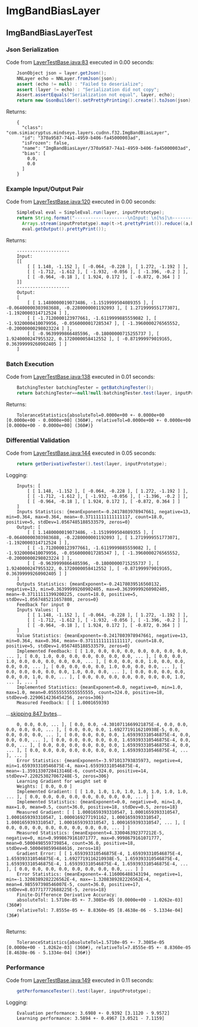 # ImgBandBiasLayer
## ImgBandBiasLayerTest
### Json Serialization
Code from [LayerTestBase.java:83](../../../../../../../../../MindsEye/src/test/java/com/simiacryptus/mindseye/layers/LayerTestBase.java#L83) executed in 0.00 seconds: 
```java
    JsonObject json = layer.getJson();
    NNLayer echo = NNLayer.fromJson(json);
    assert (echo != null) : "Failed to deserialize";
    assert (layer != echo) : "Serialization did not copy";
    Assert.assertEquals("Serialization not equal", layer, echo);
    return new GsonBuilder().setPrettyPrinting().create().toJson(json);
```

Returns: 

```
    {
      "class": "com.simiacryptus.mindseye.layers.cudnn.f32.ImgBandBiasLayer",
      "id": "370a9587-74a1-4959-b406-fa45000003ad",
      "isFrozen": false,
      "name": "ImgBandBiasLayer/370a9587-74a1-4959-b406-fa45000003ad",
      "bias": [
        0.0,
        0.0
      ]
    }
```



### Example Input/Output Pair
Code from [LayerTestBase.java:120](../../../../../../../../../MindsEye/src/test/java/com/simiacryptus/mindseye/layers/LayerTestBase.java#L120) executed in 0.00 seconds: 
```java
    SimpleEval eval = SimpleEval.run(layer, inputPrototype);
    return String.format("--------------------\nInput: \n[%s]\n--------------------\nOutput: \n%s",
      Arrays.stream(inputPrototype).map(t->t.prettyPrint()).reduce((a,b)->a+",\n"+b).get(),
      eval.getOutput().prettyPrint());
```

Returns: 

```
    --------------------
    Input: 
    [[
    	[ [ 1.148, -1.152 ], [ -0.064, -0.228 ], [ 1.272, -1.192 ] ],
    	[ [ -1.712, -1.612 ], [ -1.932, -0.056 ], [ -1.396, -0.2 ] ],
    	[ [ -0.964, -0.18 ], [ 1.924, 0.172 ], [ -0.872, 0.364 ] ]
    ]]
    --------------------
    Output: 
    [
    	[ [ 1.1480000019073486, -1.1519999504089355 ], [ -0.06400000303983688, -0.2280000001192093 ], [ 1.2719999551773071, -1.1920000314712524 ] ],
    	[ [ -1.7120000123977661, -1.6119999885559082 ], [ -1.9320000410079956, -0.0560000017285347 ], [ -1.3960000276565552, -0.20000000298023224 ] ],
    	[ [ -0.9639999866485596, -0.18000000715255737 ], [ 1.9240000247955322, 0.1720000058412552 ], [ -0.871999979019165, 0.36399999260902405 ] ]
    ]
```



### Batch Execution
Code from [LayerTestBase.java:138](../../../../../../../../../MindsEye/src/test/java/com/simiacryptus/mindseye/layers/LayerTestBase.java#L138) executed in 0.01 seconds: 
```java
    BatchingTester batchingTester = getBatchingTester();
    return batchingTester==null?null:batchingTester.test(layer, inputPrototype);
```

Returns: 

```
    ToleranceStatistics{absoluteTol=0.0000e+00 +- 0.0000e+00 [0.0000e+00 - 0.0000e+00] (360#), relativeTol=0.0000e+00 +- 0.0000e+00 [0.0000e+00 - 0.0000e+00] (360#)}
```



### Differential Validation
Code from [LayerTestBase.java:144](../../../../../../../../../MindsEye/src/test/java/com/simiacryptus/mindseye/layers/LayerTestBase.java#L144) executed in 0.05 seconds: 
```java
    return getDerivativeTester().test(layer, inputPrototype);
```
Logging: 
```
    Inputs: [
    	[ [ 1.148, -1.152 ], [ -0.064, -0.228 ], [ 1.272, -1.192 ] ],
    	[ [ -1.712, -1.612 ], [ -1.932, -0.056 ], [ -1.396, -0.2 ] ],
    	[ [ -0.964, -0.18 ], [ 1.924, 0.172 ], [ -0.872, 0.364 ] ]
    ]
    Inputs Statistics: {meanExponent=-0.2417803978947661, negative=13, min=0.364, max=0.364, mean=-0.37111111111111117, count=18.0, positive=5, stdDev=1.0567485188533579, zeros=0}
    Output: [
    	[ [ 1.1480000019073486, -1.1519999504089355 ], [ -0.06400000303983688, -0.2280000001192093 ], [ 1.2719999551773071, -1.1920000314712524 ] ],
    	[ [ -1.7120000123977661, -1.6119999885559082 ], [ -1.9320000410079956, -0.0560000017285347 ], [ -1.3960000276565552, -0.20000000298023224 ] ],
    	[ [ -0.9639999866485596, -0.18000000715255737 ], [ 1.9240000247955322, 0.1720000058412552 ], [ -0.871999979019165, 0.36399999260902405 ] ]
    ]
    Outputs Statistics: {meanExponent=-0.24178039516560132, negative=13, min=0.36399999260902405, max=0.36399999260902405, mean=-0.37111111399200225, count=18.0, positive=5, stdDev=1.0567485211657808, zeros=0}
    Feedback for input 0
    Inputs Values: [
    	[ [ 1.148, -1.152 ], [ -0.064, -0.228 ], [ 1.272, -1.192 ] ],
    	[ [ -1.712, -1.612 ], [ -1.932, -0.056 ], [ -1.396, -0.2 ] ],
    	[ [ -0.964, -0.18 ], [ 1.924, 0.172 ], [ -0.872, 0.364 ] ]
    ]
    Value Statistics: {meanExponent=-0.2417803978947661, negative=13, min=0.364, max=0.364, mean=-0.37111111111111117, count=18.0, positive=5, stdDev=1.0567485188533579, zeros=0}
    Implemented Feedback: [ [ 1.0, 0.0, 0.0, 0.0, 0.0, 0.0, 0.0, 0.0, ... ], [ 0.0, 1.0, 0.0, 0.0, 0.0, 0.0, 0.0, 0.0, ... ], [ 0.0, 0.0, 1.0, 0.0, 0.0, 0.0, 0.0, 0.0, ... ], [ 0.0, 0.0, 0.0, 1.0, 0.0, 0.0, 0.0, 0.0, ... ], [ 0.0, 0.0, 0.0, 0.0, 1.0, 0.0, 0.0, 0.0, ... ], [ 0.0, 0.0, 0.0, 0.0, 0.0, 1.0, 0.0, 0.0, ... ], [ 0.0, 0.0, 0.0, 0.0, 0.0, 0.0, 1.0, 0.0, ... ], [ 0.0, 0.0, 0.0, 0.0, 0.0, 0.0, 0.0, 1.0, ... ], ... ]
    Implemented Statistics: {meanExponent=0.0, negative=0, min=1.0, max=1.0, mean=0.05555555555555555, count=324.0, positive=18, stdDev=0.2290614236454256, zeros=306}
    Measured Feedback: [ [ 1.0001659393
```
...[skipping 847 bytes](etc/1.txt)...
```
    0, 0.0, 0.0, ... ], [ 0.0, 0.0, -4.3010711669921875E-4, 0.0, 0.0, 0.0, 0.0, 0.0, ... ], [ 0.0, 0.0, 0.0, 1.6927719116210938E-5, 0.0, 0.0, 0.0, 0.0, ... ], [ 0.0, 0.0, 0.0, 0.0, 1.659393310546875E-4, 0.0, 0.0, 0.0, ... ], [ 0.0, 0.0, 0.0, 0.0, 0.0, 1.659393310546875E-4, 0.0, 0.0, ... ], [ 0.0, 0.0, 0.0, 0.0, 0.0, 0.0, 1.659393310546875E-4, 0.0, ... ], [ 0.0, 0.0, 0.0, 0.0, 0.0, 0.0, 0.0, 1.659393310546875E-4, ... ], ... ]
    Error Statistics: {meanExponent=-3.971013793835973, negative=4, min=1.659393310546875E-4, max=1.659393310546875E-4, mean=-1.3591330728413146E-6, count=324.0, positive=14, stdDev=7.220253027067248E-5, zeros=306}
    Learning Gradient for weight set 0
    Weights: [ 0.0, 0.0 ]
    Implemented Gradient: [ [ 1.0, 1.0, 1.0, 1.0, 1.0, 1.0, 1.0, 1.0, ... ], [ 0.0, 0.0, 0.0, 0.0, 0.0, 0.0, 0.0, 0.0, ... ] ]
    Implemented Statistics: {meanExponent=0.0, negative=0, min=1.0, max=1.0, mean=0.5, count=36.0, positive=18, stdDev=0.5, zeros=18}
    Measured Gradient: [ [ 1.0001659393310547, 1.0001659393310547, 1.0001659393310547, 1.0000169277191162, 1.0001659393310547, 1.0001659393310547, 1.0001659393310547, 1.0001659393310547, ... ], [ 0.0, 0.0, 0.0, 0.0, 0.0, 0.0, 0.0, 0.0, ... ] ]
    Measured Statistics: {meanExponent=4.330046392377212E-5, negative=0, min=0.9998679161071777, max=0.9998679161071777, mean=0.5000498559739854, count=36.0, positive=18, stdDev=0.5000498599484616, zeros=18}
    Gradient Error: [ [ 1.659393310546875E-4, 1.659393310546875E-4, 1.659393310546875E-4, 1.6927719116210938E-5, 1.659393310546875E-4, 1.659393310546875E-4, 1.659393310546875E-4, 1.659393310546875E-4, ... ], [ 0.0, 0.0, 0.0, 0.0, 0.0, 0.0, 0.0, 0.0, ... ] ]
    Error Statistics: {meanExponent=-4.116006488343194, negative=1, min=-1.3208389282226562E-4, max=-1.3208389282226562E-4, mean=4.985597398546007E-5, count=36.0, positive=17, stdDev=8.037717772688225E-5, zeros=18}
    Finite-Difference Derivative Accuracy:
    absoluteTol: 1.5710e-05 +- 7.3085e-05 [0.0000e+00 - 1.0262e-03] (360#)
    relativeTol: 7.8555e-05 +- 8.8360e-05 [8.4638e-06 - 5.1334e-04] (36#)
    
```

Returns: 

```
    ToleranceStatistics{absoluteTol=1.5710e-05 +- 7.3085e-05 [0.0000e+00 - 1.0262e-03] (360#), relativeTol=7.8555e-05 +- 8.8360e-05 [8.4638e-06 - 5.1334e-04] (36#)}
```



### Performance
Code from [LayerTestBase.java:149](../../../../../../../../../MindsEye/src/test/java/com/simiacryptus/mindseye/layers/LayerTestBase.java#L149) executed in 0.11 seconds: 
```java
    getPerformanceTester().test(layer, inputPrototype);
```
Logging: 
```
    Evaluation performance: 3.6980 +- 0.9392 [3.1120 - 9.9572]
    Learning performance: 3.5894 +- 0.4967 [3.0521 - 7.1159]
    
```

